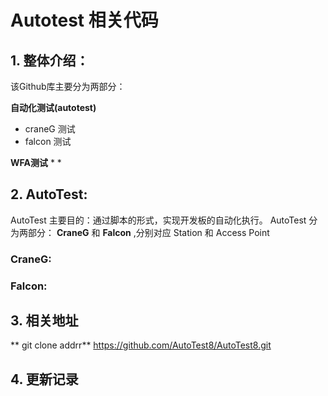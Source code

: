 # Autotest 相关代码

## 1. 整体介绍：

该Github库主要分为两部分：

**自动化测试(autotest)**
* craneG 测试
* falcon 测试

**WFA测试**
*
*

## 2. AutoTest:

AutoTest 主要目的：通过脚本的形式，实现开发板的自动化执行。
AutoTest 分为两部分： **CraneG** 和 **Falcon** ,分别对应 Station 和 Access Point 

### CraneG:



### Falcon:



## 3. 相关地址

** git clone addrr**
https://github.com/AutoTest8/AutoTest8.git



## 4. 更新记录



  

